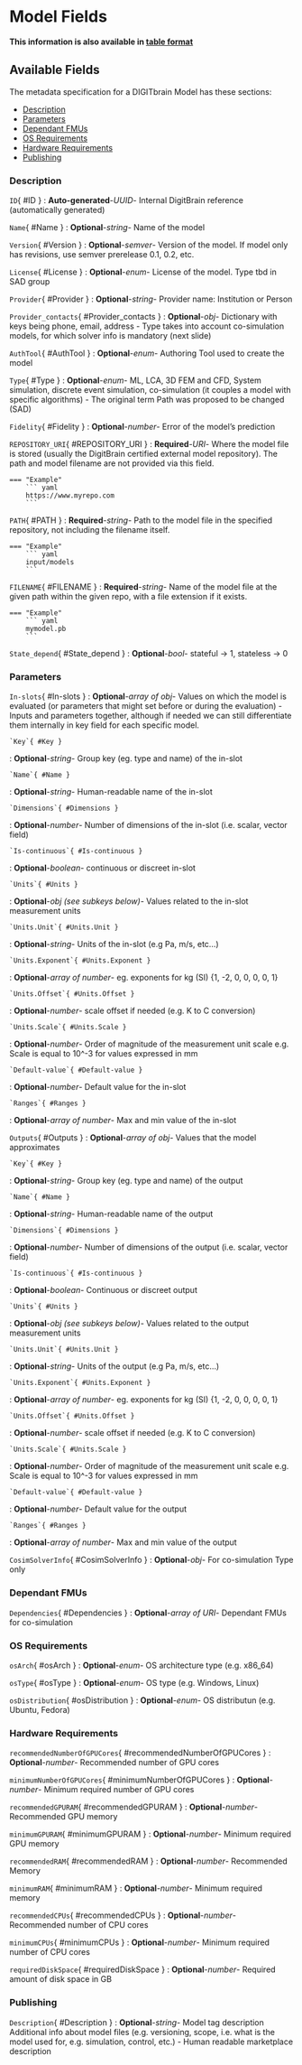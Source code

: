 <style>
  .md-content__button {
    display: none;
  }
</style>
# Model Fields

**This information is also available in [table format](/tables/model/)**


## Available Fields 

The metadata specification for a DIGITbrain Model
has these sections:

- [Description](#description)
- [Parameters](#parameters)
- [Dependant FMUs](#dependant-fmus)
- [OS Requirements](#os-requirements)
- [Hardware Requirements ](#hardware-requirements-)
- [Publishing](#publishing)


### Description


`ID`{ #ID }
:   **Auto-generated**-*UUID*- Internal DigitBrain reference (automatically generated)


`Name`{ #Name }
:   **Optional**-*string*- Name of the model

`Version`{ #Version }
:   **Optional**-*semver*- Version of the model. If model only has revisions, use semver prerelease 0.1, 0.2, etc.

`License`{ #License }
:   **Optional**-*enum*- License of the model.  Type tbd in SAD group

`Provider`{ #Provider }
:   **Optional**-*string*- Provider name: Institution or Person

`Provider_contacts`{ #Provider_contacts }
:   **Optional**-*obj*- Dictionary with keys being phone, email, address - Type takes into account co-simulation models, for which solver info is mandatory (next slide)

`AuthTool`{ #AuthTool }
:   **Optional**-*enum*- Authoring Tool used to create the model

`Type`{ #Type }
:   **Optional**-*enum*- ML, LCA, 3D FEM and CFD, System simulation, discrete event simulation, co-simulation (it couples a model with specific algorithms) - The original term Path was proposed to be changed (SAD)

`Fidelity`{ #Fidelity }
:   **Optional**-*number*- Error of the model’s prediction

`REPOSITORY_URI`{ #REPOSITORY_URI }
:   **Required**-*URI*- Where the model file is stored (usually the DigitBrain certified external model repository). The path and model filename are not provided via this field.

    === "Example"
        ``` yaml     
        https://www.myrepo.com
        ```

`PATH`{ #PATH }
:   **Required**-*string*- Path to the model file in the specified repository, not including the filename itself.

    === "Example"
        ``` yaml     
        input/models
        ```

`FILENAME`{ #FILENAME }
:   **Required**-*string*- Name of the model file at the given path within the given repo, with a file extension if it exists.

    === "Example"
        ``` yaml     
        mymodel.pb
        ```

`State_depend`{ #State_depend }
:   **Optional**-*bool*- stateful -> 1, stateless -> 0


### Parameters


`In-slots`{ #In-slots }
:   **Optional**-*array of obj*- Values on which the model is evaluated (or parameters that might set before or during the evaluation) - Inputs and parameters together, although if needed we can still differentiate them internally in key field for each specific model.

    `Key`{ #Key }
:   **Optional**-*string*- Group key (eg. type and name) of the in-slot

    `Name`{ #Name }
:   **Optional**-*string*- Human-readable name of the in-slot

    `Dimensions`{ #Dimensions }
:   **Optional**-*number*- Number of dimensions of the in-slot (i.e. scalar, vector field)

    `Is-continuous`{ #Is-continuous }
:   **Optional**-*boolean*- continuous or discreet in-slot

    `Units`{ #Units }
:   **Optional**-*obj (see subkeys below)*- Values related to the in-slot measurement units

    `Units.Unit`{ #Units.Unit }
:   **Optional**-*string*- Units of the in-slot (e.g Pa, m/s, etc…)

    `Units.Exponent`{ #Units.Exponent }
:   **Optional**-*array of number*- eg. exponents for kg (SI) {1, -2, 0, 0, 0, 0, 1}

    `Units.Offset`{ #Units.Offset }
:   **Optional**-*number*- scale offset if needed (e.g. K to C conversion)

    `Units.Scale`{ #Units.Scale }
:   **Optional**-*number*- Order of magnitude of the measurement unit scale e.g. Scale is equal to 10^-3 for values expressed in mm

    `Default-value`{ #Default-value }
:   **Optional**-*number*- Default value for the in-slot

    `Ranges`{ #Ranges }
:   **Optional**-*array of number*- Max and min value of the in-slot

`Outputs`{ #Outputs }
:   **Optional**-*array of obj*- Values that the model approximates

    `Key`{ #Key }
:   **Optional**-*string*- Group key (eg. type and name) of the output

    `Name`{ #Name }
:   **Optional**-*string*- Human-readable name of the output

    `Dimensions`{ #Dimensions }
:   **Optional**-*number*- Number of dimensions of the output (i.e. scalar, vector field)

    `Is-continuous`{ #Is-continuous }
:   **Optional**-*boolean*- Continuous or discreet output

    `Units`{ #Units }
:   **Optional**-*obj (see subkeys below)*- Values related to the output measurement units

    `Units.Unit`{ #Units.Unit }
:   **Optional**-*string*- Units of the output (e.g Pa, m/s, etc…)

    `Units.Exponent`{ #Units.Exponent }
:   **Optional**-*array of number*- eg. exponents for kg (SI) {1, -2, 0, 0, 0, 0, 1}

    `Units.Offset`{ #Units.Offset }
:   **Optional**-*number*- scale offset if needed (e.g. K to C conversion)

    `Units.Scale`{ #Units.Scale }
:   **Optional**-*number*- Order of magnitude of the measurement unit scale e.g. Scale is equal to 10^-3 for values expressed in mm

    `Default-value`{ #Default-value }
:   **Optional**-*number*- Default value for the output

    `Ranges`{ #Ranges }
:   **Optional**-*array of number*- Max and min value of the output

`CosimSolverInfo`{ #CosimSolverInfo }
:   **Optional**-*obj*- For co-simulation Type only


### Dependant FMUs


`Dependencies`{ #Dependencies }
:   **Optional**-*array of URI*- Dependant FMUs for co-simulation


### OS Requirements


`osArch`{ #osArch }
:   **Optional**-*enum*- OS architecture type (e.g. x86_64)

`osType`{ #osType }
:   **Optional**-*enum*- OS type (e.g. Windows, Linux)

`osDistribution`{ #osDistribution }
:   **Optional**-*enum*- OS distributun (e.g. Ubuntu, Fedora)


### Hardware Requirements 


`recommendedNumberOfGPUCores`{ #recommendedNumberOfGPUCores }
:   **Optional**-*number*- Recommended number of GPU cores

`minimumNumberOfGPUCores`{ #minimumNumberOfGPUCores }
:   **Optional**-*number*- Minimum required number of GPU cores

`recommendedGPURAM`{ #recommendedGPURAM }
:   **Optional**-*number*- Recommended GPU memory

`minimumGPURAM`{ #minimumGPURAM }
:   **Optional**-*number*- Minimum required GPU memory

`recommendedRAM`{ #recommendedRAM }
:   **Optional**-*number*- Recommended Memory

`minimumRAM`{ #minimumRAM }
:   **Optional**-*number*- Minimum required memory

`recommendedCPUs`{ #recommendedCPUs }
:   **Optional**-*number*- Recommended number of CPU cores

`minimumCPUs`{ #minimumCPUs }
:   **Optional**-*number*- Minimum required number of CPU cores

`requiredDiskSpace`{ #requiredDiskSpace }
:   **Optional**-*number*- Required amount of disk space in GB


### Publishing


`Description`{ #Description }
:   **Optional**-*string*- Model tag description Additional info about model files (e.g. versioning, scope, i.e. what is the model used for, e.g. simulation, control, etc.) - Human readable marketplace description
